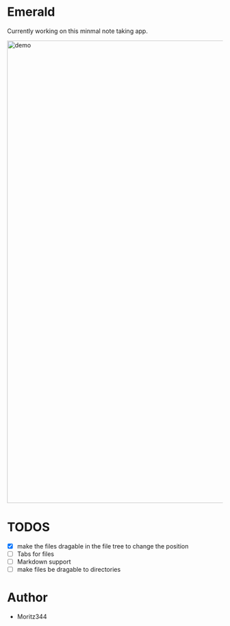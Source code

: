 # Emerald
Currently working on this minmal note taking app.

<img width="1922" height="1078" alt="demo" src="https://github.com/user-attachments/assets/93a0388d-f4ed-4147-90e9-20989b24a89d" />

# TODOS
- [x] make the files dragable in the file tree to change the position
- [ ] Tabs for files
- [ ] Markdown support 
- [ ] make files be dragable to directories

# Author
- Moritz344



